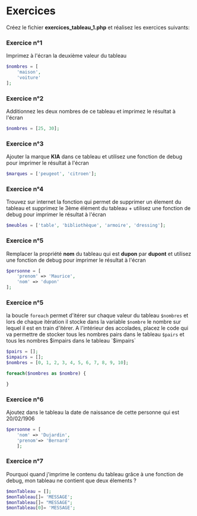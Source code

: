 # Exercices

Créez le fichier **exercices_tableau_1.php** et réalisez les exercices suivants:



### Exercice n°1

Imprimez à l'écran la deuxième valeur du tableau

```php
$nombres = [
    'maison',
    'voiture'
];
```


### Exercice n°2

Additionnez les deux nombres de ce tableau et imprimez le résultat à l'écran

```php
$nombres = [25, 30];

```

### Exercice n°3

Ajouter la marque **KIA** dans ce tableau et utilisez une fonction de debug pour imprimer le résultat à l'écran

```php
$marques = ['peugeot', 'citroen'];

```

### Exercice n°4

Trouvez sur internet la fonction qui permet de supprimer un élement du tableau et supprimez le 3ème élément du tableau + utilisez une fonction de debug pour imprimer le résultat à l'écran

```php
$meubles = ['table', 'bibliothèque', 'armoire', 'dressing'];

```



 ### Exercice n°5

Remplacer la propriété **nom** du tableau qui est **dupon** par **dupont** et utilisez une fonction de debug pour imprimer le résultat à l'écran


```php
$personne = [
    'prenom' => 'Maurice',
    'nom' => 'dupon'
];

```



 ### Exercice n°5

la boucle `foreach` permet d'itérer sur chaque valeur du tableau `$nombres` et lors de chaque itération il stocke dans la variable `$nombre` le nombre sur lequel il est en train d'itérer.
A l'intérieur des accolades, placez le code qui va permettre de stocker tous les nombres pairs dans le tableau `$pairs` et tous les nombres $impairs dans le tableau `$impairs`


```php
$pairs = [];
$impairs = [];
$nombres = [0, 1, 2, 3, 4, 5, 6, 7, 8, 9, 10];

foreach($nombres as $nombre) {

}

```

### Exercice n°6

Ajoutez dans le tableau la date de naissance de cette personne qui est 20/02/1906

```php
$personne = [
    'nom' => 'Dujardin',
    'prenom'=> 'Bernard'
    ];
```

### Exercice n°7

Pourquoi quand j'imprime le contenu du tableau grâce à une fonction de debug, mon tableau ne contient que deux élements ?

```php
$monTableau = [];
$monTableau[]= 'MESSAGE';
$monTableau[]= "MESSAGE";
$monTableau[0]= 'MESSAGE';
```


